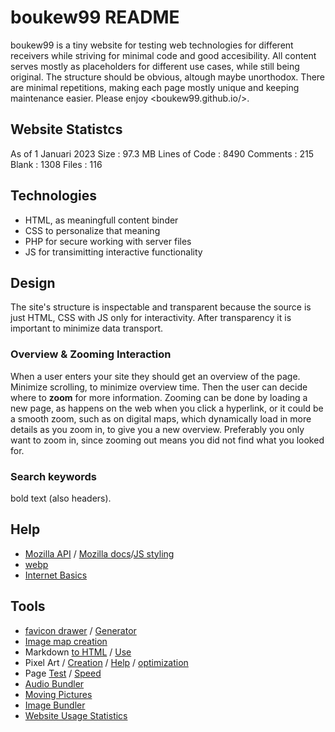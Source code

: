 # boukew99 README
boukew99 is a tiny website for testing web technologies for different receivers while striving for minimal code and good accesibility. All content serves mostly as placeholders for different use cases, while still being original. The structure should be obvious, altough maybe unorthodox. There are minimal repetitions, making each page mostly unique and keeping maintenance easier. Please enjoy <boukew99.github.io/>.

## Website Statistcs
As of 1 Januari 2023
Size
: 97.3 MB
Lines of Code
: 8490
Comments
: 215
Blank
: 1308
Files
: 116

## Technologies
- HTML, as meaningfull content binder
- CSS to personalize that meaning
- PHP for secure working with server files
- JS for transimitting interactive functionality

## Design
The site's structure is inspectable and transparent because the source is just HTML, CSS with JS only for interactivity. After transparency it is important to minimize data transport.

### Overview & Zooming Interaction
When a user enters your site they should get an overview of the page. Minimize scrolling, to minimize overview time. Then the user can decide where to **zoom** for more information. Zooming can be done by loading a new page, as happens on the web when you click a hyperlink, or it could be a smooth zoom, such as on digital maps, which dynamically load in more details as you zoom in, to give you a new overview. Preferably you only want to zoom in, since zooming out means you did not find what you looked for. 

### Search keywords
bold text (also headers).

## Help
- [Mozilla API](https://developer.mozilla.org/en-US/docs/Web/API) / [Mozilla docs](https://developer.mozilla.org/en-US/docs/Learn)/[JS styling](https://developer.mozilla.org/en-US/docs/MDN/Writing_guidelines/Writing_style_guide/Code_style_guide/JavaScript)
- [webp](https://developers.google.com/speed/webp/docs/using)
- [Internet Basics](https://edu.gcfglobal.org/en/internetbasics/what-can-you-do-online/1/)

## Tools
- [favicon drawer](https://www.favicon.cc/) / [Generator](https://realfavicongenerator.net/)
- [Image map creation](http://www.image-map.net/)
- Markdown [to HTML](https://daringfireball.net/projects/markdown/dingus) / [Use](https://daringfireball.net/projects/markdown/syntax#philosophy)
- Pixel Art / [Creation](https://www.piskelapp.com/p/create/sprite) / [Help](https://lospec.com/) / [optimization](https://tinypng.com/)
- Page [Test](https://www.webpagetest.org/) / [Speed](https://pagespeed.web.dev/)
- [Audio Bundler](https://clideo.com/merge-audio)
- [Moving Pictures](https://ezgif.com/webp-maker)
- [Image Bundler](https://www.befunky.com/create/collage/)
- [Website Usage Statistics](https://bloggingwizard.com/website-statistics/)

<!--
## Check?
- https://www.coreldraw.com/en/tips/postcard/
- https://www.uxmatters.com/mt/archives/2007/01/applying-color-theory-to-digital-displays.php 
- <https://design.firefox.com/> / <https://design.firefox.com/photon/visuals/typography.html>
- <https://validator.w3.org/#validate_by_uri+with_options>
- https://cssgradient.io/gradient-backgrounds/?
- <https://www.w3schools.com/colors/colors_picker.asp>
- <https://github.com/xz/new.css/blob/master/new.css>
https://lawsofux.com/info/
-->